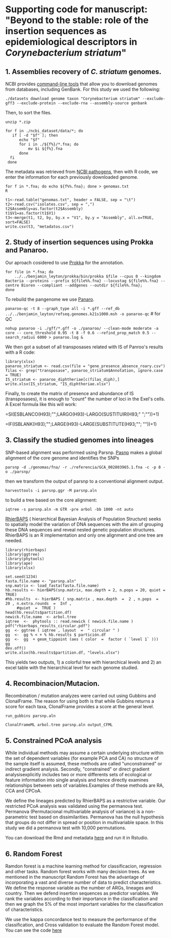 # Supporting code for manuscript: "Beyond to the stable: role of the insertion sequences as epidemiological descriptors in *Corynebacterium striatum*"

## 1. Assemblies recovery of *C. striatum* genomes.

NCBI provides [command-line tools](https://www.ncbi.nlm.nih.gov/datasets/docs/v1/quickstarts/command-line-tools/) that allow you to download genomes from databases, including GenBank.
For this study we used the following:

`./datasets download genome taxon "Corynebacterium striatum" --exclude-gff3 --exclude-protein --exclude-rna --assembly-source genbank`

Then, to sort the files.

`unzip *.zip`
```
for f in ./ncbi_dataset/data/*; do
   if [ -d "$f" ]; then
      echo "$f"
      for i in ./${f%}/*.fna; do
          mv $i ${f%}.fna
      done
  fi
 done
 ```

The metadata was retrieved from [NCBI pathogens](https://www.ncbi.nlm.nih.gov/pathogens//isolates/#taxgroup_name:%22Corynebacterium%20striatum%22), then with R code, we enter the information for each previously downloaded genome.
 
```
for f in *.fna; do echo ${f%%.fna}; done > genomas.txt
R
```
```
t1<-read.table("genomas.txt", header = FALSE, sep = "\t")
t2<-read.csv("isolates.csv", sep = ",")
t2$Assembly=as.factor(t2$Assembly)
t1$V1=as.factor(t1$V1)
t3<-merge(t1, t2, by, by.x = "V1", by.y = "Assembly", all.x=TRUE, sort=FALSE)
write.csv(t3, "metadatos.csv")
```


## 2. Study of insertion sequences using Prokka and Panaroo.

Our aproach cosidered to use [Prokka](https://github.com/tseemann/prokka) for the annotation. 

```
for file in *.fna; do
    ../../benjamin_leyton/prokka/bin/prokka $file --cpus 0 --kingdom Bacteria --proteins --prefix ${file%%.fna} --locustag ${file%%.fna} --centre Bioren --compliant --addgenes --outdir ${file%%.fna};
done
```

To rebuild the pangenome we use [Panaro](https://github.com/gtonkinhill/panaroo). 

`panaroo-qc -t 8 --graph_type all -i *.gff --ref_db ../../benjamin_leyton/refseq.genomes.k21s1000.msh -o panaroo-qc` # for QC

`nohup panaroo -i ./gff/*.gff -o ./panaroo/ --clean-mode moderate -a core -- core_threshold 0.95 -t 8 -f 0.6 --refind_prop_match 0.5 --search_radius 6000 > panaroo.log &`

We then got a subset of all transposases related with IS of Panroo's results with a R code:

```
library(xlsx)
panaroo_striatum <- read.csv(file = "gene_presence_absence_roary.csv")
filas <- grep("transposase", panaroo_striatum$Annotation, ignore.case = TRUE)
IS_striatum <- panaroo_diphtheriae[c(filas_diph),]
write.xlsx(IS_striatum, "IS_diphtheriae.xlsx")
```
Finally, to create the matrix of presence and abundance of IS (transposases), it is enough to "count" the number of loci in the Exel's cells. A Excel formula like this will work:

=SI(ESBLANCO(H93);"";LARGO(H93)-LARGO(SUSTITUIR(H93;" ";""))+1)

=IF(ISBLANK(H93);"";LARGE(H93)-LARGE(SUBSTITUTE(H93;""; ""))+1)

## 3. Classify the studied genomes into lineages

SNP-based alignment was performed using Parsnp. [Pasnp](https://harvest.readthedocs.io/en/latest/content/parsnp.html) makes a global alignment of the core genome and identifies the SNPs

`parsnp -d ./genomas/fna/ -r ./referencia/GCA_002803965.1.fna -c -p 8 -o ./parsnp/`

then we transform the output of parsnp to a conventional alignment output.

`harvesttools -i parsnp.ggr -M parsnp.aln`

to build a tree based on the core alignment: 

`iqtree -s parsnp.aln -m GTR -pre arbol -bb 1000 -nt auto`

[RhierBAPS](https://github.com/gtonkinhill/rhierbaps) ( hierarchical Bayesian Analysis of Population Structure) seeks to spatially model the variation of DNA sequences with the aim of grouping these DNA sequences and reveal nested genetic population structures. RhierBAPS is an R implementation and only one alignment and one tree are needed.

``` 
library(rhierbaps)
library(ggtree)
library(phytools)
library(ape)
library(xlsx)

set.seed(1234)
fasta.file.name <- "parsnp.aln"
snp.matrix <- load_fasta(fasta.file.name)
hb.results <- hierBAPS(snp.matrix, max.depth = 2, n.pops = 20, quiet = TRUE)
#hb.results  <- hierBAPS ( snp.matrix , max.depth  =  2 , n.pops  =  20 , n.extra.rounds  =  Inf , 
     #quiet  =  TRUE )
head(hb.results$partition.df)
newick.file.name  <- arbol.tree
iqtree  <-  phytools :: read.newick ( newick.file.name )
pdf("rhierbaps_results_circular.pdf")
gg  <- ggtree ( iqtree , layout  =  " circular " )
gg  <-  gg % < + % hb.results $ partición.df 
gg  <-  gg  + geom_tippoint (aes ( color  =  factor ( `level 1` )))
gg
dev.off()
write.xlsx(hb.results$partition.df, "levels.xlsx")
```

This yields two outputs, 1) a colorful tree with hierarchical levels and 2) an excel table with the hierarchical level for each genome studied.
 

## 4. Recombinacion/Mutacion.

Recombination / mutation analyzes were carried out using Gubbins and ClonalFrame. The reason for using both is that while Gubbins returns a score for each taxa, ClonalFrame provides a score at the general level.

`run_gubbins parsnp.aln`

`ClonalFrameML arbol.tree parsnp.aln output_CFML`

## 5. Constrained PCoA analysis

While individual methods may assume a certain underlying structure within the set of dependent variables (for example PCA and CA) no structure of the sample itself is assumed, these methods are called "unconstrained" or indirect gradient analysis. Secondly, "constrained" or direct gradient analysisexplicitly includes two or more differents sets of ecological or feature information into single analysis and hence directly examines relationships between sets of variables.Examples of these methods are RA, CCA and CPCoA.

We define the lineages predicted by RhierBAPS as a restrictive variable. Our restricted PCoA analysis was validated using the permanova test. Permanova (Permutacional multivariable analysis of variance) is a non-parametric test based on dissimilarities. Permanova has the null hypothesis that groups do not differ in spread or position in multivariable space. In this study we did a permanova test with 10,000 permutations.

 You can download the Rmd and metadata [here](https://github.com/Leytoncito/IS_Prokka_Panaroo/tree/main/Constrained_PCoA) and run it in Rstudio.

## 6. Random Forest

Ramdon forest is a machine learning method for classificacion, regression and other tasks. Random forest works with many decision trees. As we mentioned in the manuscript Random Forest has the advantage of incorporating a vast and diverse number of data to predict characteristics. We define the response variable as the number of ARGs, lineages and country. Then we defend insertion sequences as predictor variables. We rank the variables according to their importance in the classification and then we graph the 5% of the most important variables for the classification of characteristics.

We use the kappa concordance test to measure the performance of the classification, and Cross validation to evaluate the Random Forest model. You can see the code [here](https://github.com/Leytoncito/IS_Prokka_Panaroo/blob/main/RandomForest)

